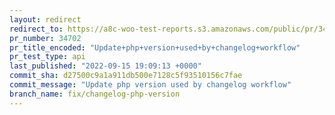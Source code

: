 ```yaml
---
layout: redirect
redirect_to: https://a8c-woo-test-reports.s3.amazonaws.com/public/pr/34702/api/index.html
pr_number: 34702
pr_title_encoded: "Update+php+version+used+by+changelog+workflow"
pr_test_type: api
last_published: "2022-09-15 19:09:13 +0000"
commit_sha: d27500c9a1a911db500e7128c5f93510156c7fae
commit_message: "Update php version used by changelog workflow"
branch_name: fix/changelog-php-version
---
```

